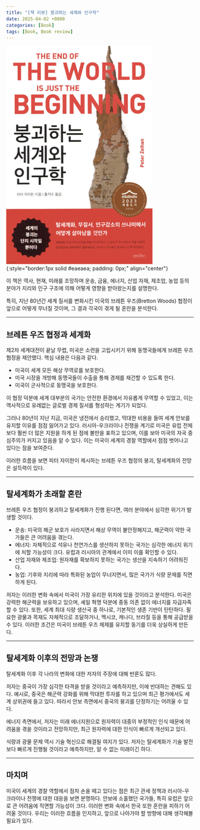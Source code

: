 ```yaml
---
title: "[책 리뷰] 붕괴하는 세계와 인구학"
date: 2025-04-02 +0800
categories: [Book]
tags: [Book, Book review]
---
```


![Desktop View](/assets/img/Book/book11.png){:style="border:1px solid #eaeaea; padding: 0px;" align="center"}

이 책은 역사, 현재, 미래를 조망하며 운송, 금융, 에너지, 산업 자재, 제조업, 농업 등의 분야가 지리와 인구 구조에 의해 어떻게 영향을 받아왔는지를 설명한다. 

특히, 지난 80년간 세계 질서를 변화시킨 미국의 브레튼 우즈(Bretton Woods) 협정이 앞으로 어떻게 무너질 것이며, 그 결과 각국이 겪게 될 혼란을 분석한다.

---

## **브레튼 우즈 협정과 세계화**

제2차 세계대전이 끝날 무렵, 미국은 소련을 고립시키기 위해 동맹국들에게 브레튼 우즈 협정을 제안했다. 핵심 내용은 다음과 같다.

- 미국이 세계 모든 해상 무역로를 보호한다.
- 미국 시장을 개방해 동맹국들이 수출을 통해 경제를 재건할 수 있도록 한다.
- 미국이 군사적으로 동맹국을 보호한다.

이 협정 덕분에 세계 대부분의 국가는 안전한 환경에서 자유롭게 무역할 수 있었고, 이는 역사적으로 유례없는 글로벌 경제 질서를 형성하는 계기가 되었다.

그러나 80년이 지난 지금, 미국은 냉전에서 승리했고, 막대한 비용을 들여 세계 안보를 유지할 이유를 점점 잃어가고 있다. 러시아-우크라이나 전쟁을 계기로 미국은 유럽 전체보다 훨씬 더 많은 지원을 하게 된 점에 불만을 표하고 있으며, 이를 보아 미국의 자국 중심주의가 커지고 있음을 알 수 있다. 이는 미국이 세계의 경찰 역할에서 점점 벗어나고 있다는 점을 보여준다. 

이러한 흐름을 보면 피터 자이한이 제시하는 브레튼 우즈 협정의 붕괴, 탈세계화의 전망은 설득력이 있다.

---

## **탈세계화가 초래할 혼란**

브레튼 우즈 협정이 붕괴하고 탈세계화가 진행 된다면, 여러 분야에서 심각한 위기가 발생할 것이다.

- 운송: 미국의 해군 보호가 사라지면서 해상 무역이 불안정해지고, 해군력이 약한 국가들은 큰 어려움을 겪는다.
- 에너지: 자체적으로 석유나 천연가스를 생산하지 못하는 국가는 심각한 에너지 위기에 처할 가능성이 크다. 유럽과 러시아의 관계에서 이미 이를 확인할 수 있다.
- 산업 자재와 제조업: 원자재를 확보하지 못하는 국가는 생산을 지속하기 어려워진다.
- 농업: 기후와 지리에 따라 특화된 농업이 무너지면서, 많은 국가가 식량 문제를 직면하게 된다.

저자는 이러한 변화 속에서 미국이 가장 유리한 위치에 있을 것이라고 분석한다. 미국은 강력한 해군력을 보유하고 있으며, 셰일 혁명 덕분에 중동 의존 없이 에너지를 자급자족할 수 있다. 또한, 세계 최대 식량 생산국 중 하나로, 기본적인 생존 기반이 탄탄하다. 필요한 광물과 목재도 자체적으로 조달하거나, 멕시코, 캐나다, 브라질 등을 통해 공급받을 수 있다. 이러한 조건은 미국이 브레튼 우즈 체제를 유지할 동기를 더욱 상실하게 만든다.

---

## **탈세계화 이후의 전망과 논쟁** 

탈세계화 이후 각 나라의 변화에 대한 저자의 주장에 대해 반론도 많다. 

저자는 중국이 가장 심각한 타격을 받을 것이라고 예측하지만, 이에 반대하는 견해도 있다. 예시로, 중국은 해군력 강화를 위해 막대한 투자를 하고 있으며 최근 평가에서도 세계 상위권에 들고 있다. 따라서 안보 측면에서 중국의 붕괴를 단정하기는 어려울 수 있다.

에너지 측면에서, 저자는 미래 에너지원으로 원자력이 대중의 부정적인 인식 때문에 어려움을 겪을 것이라고 전망하지만, 최근 원자력에 대한 인식이 빠르게 개선되고 있다. 

식량과 광물 문제 역시 기술 혁신으로 해결될 여지가 있다. 저자는 탈세계화가 기술 발전보다 빠르게 진행될 것이라고 예측하지만, 알 수 없는 미래이긴 하다.

---

## **마치며**

미국이 세계의 경찰 역할에서 점차 손을 떼고 있다는 점은 최근 관세 정책과 러시아-우크라이나 전쟁에 대한 대응을 보면 분명하다. 안보에 소홀했던 국가들, 특히 유럽은 앞으로 큰 어려움에 직면할 가능성이 크다. 이러한 변화 속에서 한국 또한 혼란을 피하기 어려울 것이다. 우리는 이러한 흐름을 인지하고, 앞으로 나아가야 할 방향에 대해 생각해볼 필요가 있다.





